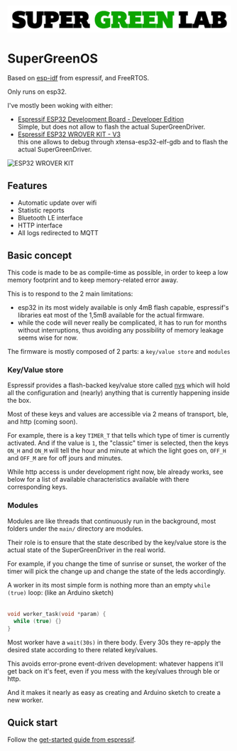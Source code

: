 ![SuperGreenLab](assets/sgl.png?raw=true "SuperGreenLab")

# SuperGreenOS

Based on [esp-idf](https://github.com/espressif/esp-idf) from espressif, and FreeRTOS.

Only runs on esp32.

I've mostly been woking with either:

- [Espressif ESP32 Development Board - Developer Edition](https://www.adafruit.com/product/3269)  
  Simple, but does not allow to flash the actual SuperGreenDriver.
- [Espressif ESP32 WROVER KIT - V3](https://www.adafruit.com/product/3384)  
  this one allows to debug through xtensa-esp32-elf-gdb and to flash the actual SuperGreenDriver.

![ESP32 WROVER KIT](assets/esp32.png?raw=true "ESP32 WROVER KIT")

## Features

- Automatic update over wifi
- Statistic reports
- Bluetooth LE interface
- HTTP interface
- All logs redirected to MQTT

## Basic concept

This code is made to be as compile-time as possible, in order to keep a low memory footprint and to keep memory-related error away.

This is to respond to the 2 main limitations:

- esp32 in its most widely available is only 4mB flash capable, espressif's libraries eat most of the 1,5mB available for the actual firmware.
- while the code will never really be complicated, it has to run for months without interruptions, thus avoiding any possibility of memory leakage seems wise for now.

The firmware is mostly composed of 2 parts: a `key/value store` and `modules`

### Key/Value store

Espressif provides a flash-backed key/value store called [nvs](https://dl.espressif.com/doc/esp-idf/latest/api-reference/storage/nvs_flash.html) which will hold all the configuration and (nearly) anything that is currently happening inside the box.

Most of these keys and values are accessible via 2 means of transport, ble, and http (coming soon).

For example, there is a key `TIMER_T` that tells which type of timer is currently activated. And if the value is `1`, the "classic" timer is selected, then the keys `ON_H` and `ON_M` will tell the hour and minute at which the light goes on, `OFF_H` and `OFF_M` are for off jours and minutes.

While http access is under development right now, ble already works, see below for a list of available characteristics available with there corresponding keys.

### Modules

Modules are like threads that continuously run in the background, most folders under the `main/` directory are modules.

Their role is to ensure that the state described by the key/value store is the actual state of the SuperGreenDriver in the real world.

For example, if you change the time of sunrise or sunset, the worker of the timer will pick the change up and change the state of the leds accordingly.

A worker in its most simple form is nothing more than an empty `while (true)` loop: (like an Arduino sketch)

```c

void worker_task(void *param) {
  while (true) {}
}

```

Most worker have a `wait(30s)` in there body. Every 30s they re-apply the desired state according to there related key/values.

This avoids error-prone event-driven development: whatever happens it'll get back on it's feet, even if you mess with the key/values through ble or http.

And it makes it nearly as easy as creating and Arduino sketch to create a new worker.

## Quick start

Follow the [get-started guide from espressif](https://docs.espressif.com/projects/esp-idf/en/latest/get-started/).
